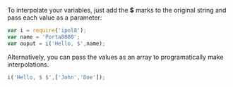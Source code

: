 To interpolate your variables, just add the **$** marks to the original string and pass each value as a parameter:

```js
var i = require('ipol8');
var name = 'Porta8080';
var ouput = i('Hello, $',name);
```

Alternatively, you can pass the values as an array to programatically make interpolations.

```js
i('Hello, $ $',['John','Doe']);
```
